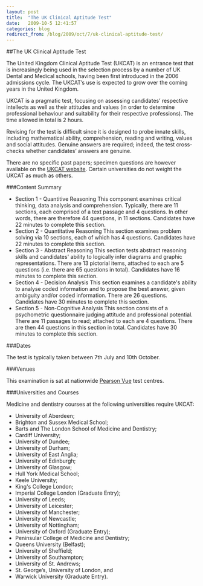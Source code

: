 ```yaml
---
layout: post
title:  "The UK Clinical Aptitude Test"
date:   2009-10-5 12:41:57
categories: blog
redirect_from: /blog/2009/oct/7/uk-clinical-aptitude-test/
---
```


##The UK Clinical Aptitude Test

The United Kingdom Clinical Aptitude Test (UKCAT) is an entrance test that is increasingly being used in the selection process by a number of UK Dental and Medical schools, having been first introduced in the 2006 admissions cycle. The UKCAT’s use is expected to grow over the coming years in the United Kingdom.

UKCAT is a pragmatic test, focusing on assessing candidates’ respective intellects as well as their attitudes and values (in order to determine professional behaviour and suitability for their respective professions). The time allowed in total is 2 hours.

Revising for the test is difficult since it is designed to probe innate skills, including mathematical ability, comprehension, reading and writing, values and social attitudes. Genuine answers are required; indeed, the test cross-checks whether candidates’ answers are genuine.

There are no specific past papers; specimen questions are however available on the <a href="http://www.ukcat.ac.uk/pages/details.aspx?page=preparationOverview" title="UKCAT Specimen Questions">UKCAT website</a>. Certain universities do not weight the UKCAT as much as others.

###Content Summary

* Section 1 - Quantitive Reasoning
  This component examines critical thinking, data analysis and comprehension. Typically, there are 11 sections, each comprised of a text passage and 4 questions. In other words, there are therefore 44 questions, in 11 sections. Candidates have 22 minutes to complete this section.
* Section 2 - Quantitative Reasoning
  This section examines problem solving via 10 sections, each of which has 4 questions. Candidates have 22 minutes to complete this section.
* Section 3 - Abstract Reasoning
  This section tests abstract reasoning skills and candidates' ability to logically infer diagrams and graphic representations. There are 13 pictorial items, attached to each are 5 questions (i.e. there are 65 questions in total). Candidates have 16 minutes to complete this section.
* Section 4 - Decision Analysis
  This section examines a candidate's ability to analyse coded information and to propose the best answer, given ambiguity and/or coded information. There are 26 questions. Candidates have 30 minutes to complete this section.
* Section 5 - Non-Cognitive Analysis
  This section consists of a psychometric questionnaire judging attitude and professional potential. There are 11 passages to read; attached to each are 4 questions. There are then 44 questions in this section in total. Candidates have 30 minutes to complete this section.

###Dates

The test is typically taken between 7th July and 10th October.

###Venues

This examination is sat at nationwide <a href="http://www.pearsonvue.co.uk" title="Pearson Vue homepage">Pearson Vue</a> test centres.

###Universities and Courses

Medicine and dentistry courses at the following universities require UKCAT:

* University of Aberdeen;
* Brighton and Sussex Medical School;
* Barts and The London School of Medicine and Dentistry;
* Cardiff University;
* University of Dundee;
* University of Durham;
* University of East Anglia;
* University of Edinburgh;
* University of Glasgow;
* Hull York Medical School;
* Keele University;
* King's College London;
* Imperial College London (Graduate Entry);
* University of Leeds;
* University of Leicester;
* University of Manchester;
* University of Newcastle;
* University of Nottingham;
* University of Oxford (Graduate Entry);
* Peninsular College of Medicine and Dentistry;
* Queens University (Belfast);
* University of Sheffield;
* University of Southampton;
* University of St. Andrews;
* St. George’s, University of London, and
* Warwick University (Graduate Entry).